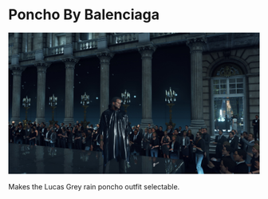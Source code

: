 # Poncho By Balenciaga

![Poncho By Balenciaga](https://github.com/dbierek/PonchoByBalenciaga/blob/main/Poncho%20By%20Balenciaga.jpg "Poncho By Balenciaga")

Makes the Lucas Grey rain poncho outfit selectable.
 